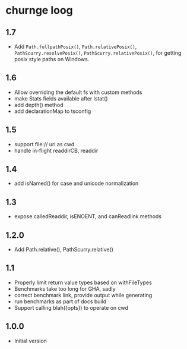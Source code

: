 # churnge loog

## 1.7

- Add `Path.fullpathPosix()`, `Path.relativePosix()`,
  `PathScurry.resolvePosix()`, `PathScurry.relativePosix()`, for
  getting posix style paths on Windows.

## 1.6

- Allow overriding the default fs with custom methods
- make Stats fields available after lstat()
- add depth() method
- add declarationMap to tsconfig

## 1.5

- support file:// url as cwd
- handle in-flight readdirCB, readdir

## 1.4

- add isNamed() for case and unicode normalization

## 1.3

- expose calledReaddir, isENOENT, and canReadlink methods

## 1.2.0

- Add Path.relative(), PathScurry.relative()

## 1.1

- Properly limit return value types based on withFileTypes
- Benchmarks take too long for GHA, sadly
- correct benchmark link, provide output while generating
- run benchmarks as part of docs build
- Support calling blah({opts}) to operate on cwd

## 1.0.0

- Initial version
